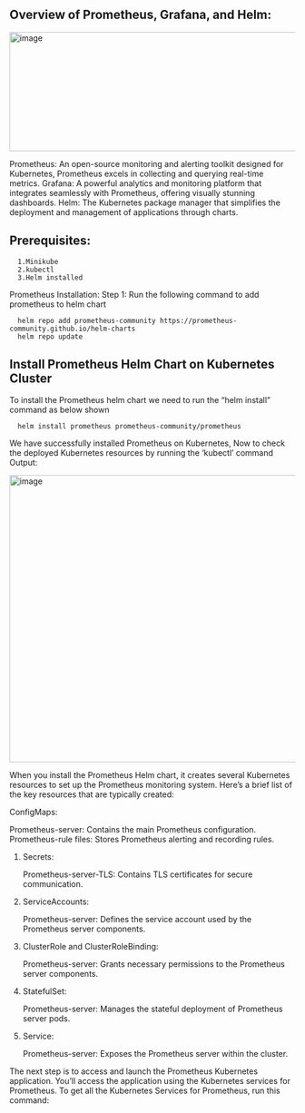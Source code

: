 ## Overview of Prometheus, Grafana, and Helm:

<img width="800" height="210" alt="image" src="https://github.com/user-attachments/assets/b2a7aa34-6750-4ae0-81c9-94d275a6acd7" />

Prometheus: An open-source monitoring and alerting toolkit designed for Kubernetes, Prometheus excels in collecting and querying real-time metrics.
Grafana: A powerful analytics and monitoring platform that integrates seamlessly with Prometheus, offering visually stunning dashboards.
Helm: The Kubernetes package manager that simplifies the deployment and management of applications through charts.

## Prerequisites:
      1.Minikube 
      2.kubectl 
      3.Helm installed 

Prometheus Installation:
Step 1: Run the following command to add prometheus to helm chart

      helm repo add prometheus-community https://prometheus-community.github.io/helm-charts
      helm repo update

## Install Prometheus Helm Chart on Kubernetes Cluster
To install the Prometheus helm chart we need to run the “helm install” command as below shown

      helm install prometheus prometheus-community/prometheus

We have successfully installed Prometheus on Kubernetes, Now to check the deployed Kubernetes resources by running the ‘kubectl’ command
Output:

 <img width="764" height="506" alt="image" src="https://github.com/user-attachments/assets/bebecc32-a418-41a7-ae0b-5be59f700622" />

When you install the Prometheus Helm chart, it creates several Kubernetes resources to set up the Prometheus monitoring system. Here’s a brief list of the key resources that are typically created:

ConfigMaps:

Prometheus-server: Contains the main Prometheus configuration.
Prometheus-rule files: Stores Prometheus alerting and recording rules.

1. Secrets:

   Prometheus-server-TLS: Contains TLS certificates for secure communication.

2. ServiceAccounts:

    Prometheus-server: Defines the service account used by the Prometheus server components.

3. ClusterRole and ClusterRoleBinding:

    Prometheus-server: Grants necessary permissions to the Prometheus server components.

4. StatefulSet:

    Prometheus-server: Manages the stateful deployment of Prometheus server pods.

5. Service:

    Prometheus-server: Exposes the Prometheus server within the cluster.

The next step is to access and launch the Prometheus Kubernetes application. You’ll access the application using the Kubernetes services for Prometheus. To get all the Kubernetes Services for Prometheus, run this command:

